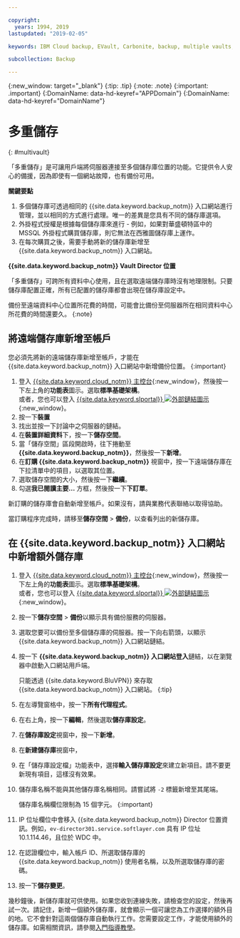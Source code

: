 ```yaml
---

copyright:
  years: 1994, 2019
lastupdated: "2019-02-05"

keywords: IBM Cloud backup, EVault, Carbonite, backup, multiple vaults, mulitple locations, disaster recovery

subcollection: Backup

---
```

{:new_window: target="_blank"}
{:tip: .tip}
{:note: .note}
{:important: .important}
{:DomainName: data-hd-keyref="APPDomain"}
{:DomainName: data-hd-keyref="DomainName"}

# 多重儲存
{: #multivault}

「多重儲存」是可讓用戶端將伺服器連接至多個儲存庫位置的功能。它提供令人安心的備援，因為即使有一個網站故障，也有備份可用。

**關鍵要點**

1. 多個儲存庫可透過相同的 {{site.data.keyword.backup_notm}} 入口網站進行管理，並以相同的方式進行處理。唯一的差異是您具有不同的儲存庫選項。
2. 外掛程式授權是根據每個儲存庫來進行 - 例如，如果對華盛頓特區中的 MSSQL 外掛程式購買儲存庫，則它無法在西雅圖儲存庫上運作。
3. 在每次購買之後，需要手動將新的儲存庫新增至 {{site.data.keyword.backup_notm}} 入口網站。



**{{site.data.keyword.backup_notm}} Vault Director 位置**

「多重儲存」可跨所有資料中心使用，且在選取遠端儲存庫時沒有地理限制。只要儲存庫配置正確，所有已配置的儲存庫都會出現在儲存庫設定中。

備份至遠端資料中心位置所花費的時間，可能會比備份至伺服器所在相同資料中心所花費的時間還要久。
{:note}

## 將遠端儲存庫新增至帳戶

您必須先將新的遠端儲存庫新增至帳戶，才能在 {{site.data.keyword.backup_notm}} 入口網站中新增備份位置。
{:important}

1. 登入 [{{site.data.keyword.cloud_notm}} 主控台](https://{DomainName}){:new_window}，然後按一下左上角的**功能表**圖示。選取**標準基礎架構**。<br/>
   或者，您也可以登入 [{{site.data.keyword.slportal}} ![外部鏈結圖示](../../icons/launch-glyph.svg "外部鏈結圖示")](https://control.softlayer.com/){:new_window}。
2. 按一下**裝置**
3. 找出並按一下討論中之伺服器的鏈結。
4. 在**裝置詳細資料**下，按一下**儲存空間**。
5. 當「儲存空間」區段開啟時，往下捲動至 **{{site.data.keyword.backup_notm}}**，然後按一下**新增**。
6. 在**訂購 {{site.data.keyword.backup_notm}}** 視窗中，按一下遠端儲存庫在下拉清單中的項目，以選取其位置。
7. 選取儲存空間的大小，然後按一下**繼續**。
8. 勾選**我已閱讀主要...** 方框，然後按一下**下訂單**。

新訂購的儲存庫會自動新增至帳戶。如果沒有，請與業務代表聯絡以取得協助。

當訂購程序完成時，請移至**儲存空間** > **備份**，以查看列出的新儲存庫。

## 在 {{site.data.keyword.backup_notm}} 入口網站中新增額外儲存庫

1. 登入 [{{site.data.keyword.cloud_notm}} 主控台](https://{DomainName}){:new_window}，然後按一下左上角的**功能表**圖示。選取**標準基礎架構**。<br/>
   或者，您也可以登入 [{{site.data.keyword.slportal}} ![外部鏈結圖示](../../icons/launch-glyph.svg "外部鏈結圖示")](https://control.softlayer.com/){:new_window}。
2. 按一下**儲存空間** > **備份**以顯示具有備份服務的伺服器。
3. 選取您要可以備份至多個儲存庫的伺服器。按一下向右箭頭，以顯示 {{site.data.keyword.backup_notm}} 入口網站鏈結。
4. 按一下 **{{site.data.keyword.backup_notm}} 入口網站登入**鏈結，以在瀏覽器中啟動入口網站用戶端。

   只能透過 {{site.data.keyword.BluVPN}} 來存取 {{site.data.keyword.backup_notm}} 入口網站。
{:tip}
5. 在左導覽窗格中，按一下**所有代理程式**。
6. 在右上角，按一下**編輯**，然後選取**儲存庫設定**。
7. 在**儲存庫設定**視窗中，按一下**新增**。
8. 在**新建儲存庫**視窗中，
  1. 在「儲存庫設定檔」功能表中，選擇**輸入儲存庫設定**來建立新項目。請不要更新現有項目，這樣沒有效果。
  2. 儲存庫名稱不能與其他儲存庫名稱相同。請嘗試將 `-2` 標籤新增至其尾端。<br/>

     儲存庫名稱欄位限制為 15 個字元。
     {:important}
  3. IP 位址欄位中會移入 {{site.data.keyword.backup_notm}} Director 位置資訊。例如，`ev-director301.service.softlayer.com` 具有 IP 位址 10.1.114.46，且位於 WDC 中。
  4. 在認證欄位中，輸入帳戶 ID、所選取儲存庫的 {{site.data.keyword.backup_notm}} 使用者名稱，以及所選取儲存庫的密碼。
  5. 按一下**儲存變更**。

幾秒鐘後，新儲存庫就可供使用。如果您收到連線失敗，請檢查您的設定，然後再試一次。請記住，新增一個額外儲存庫，就會顯示一個可讓您為工作選擇的額外目的地。它不會針對這兩個儲存庫自動執行工作。您需要設定工作，才能使用額外的儲存庫。如需相關資訊，請參閱[入門指導教學](/docs/infrastructure/Backup?topic=Backup-getting-started#getting-started)。
